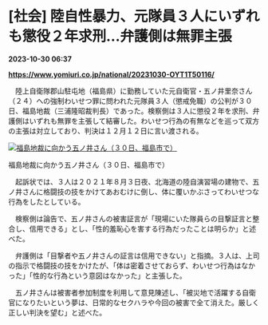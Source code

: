 # [社会] 陸自性暴力、元隊員３人にいずれも懲役２年求刑…弁護側は無罪主張

**2023-10-30 06:37**

**https://www.yomiuri.co.jp/national/20231030-OYT1T50116/**

　陸上自衛隊郡山駐屯地（福島県）に勤務していた元自衛官・五ノ井里奈さん（２４）への強制わいせつ罪に問われた元隊員３人（懲戒免職）の公判が３０日、福島地裁（三浦隆昭裁判長）であった。検察側は３人に懲役２年を求刑、弁護側はいずれも無罪を主張して結審した。わいせつ行為の有無などを巡って双方の主張は対立しており、判決は１２月１２日に言い渡される。

[![福島地裁に向かう五ノ井さん（３０日、福島市で）](https://www.yomiuri.co.jp/media/2023/10/20231030-OYT1I50075-1.jpg)](https://www.yomiuri.co.jp/pluralphoto/20231030-OYT1I50075/)

福島地裁に向かう五ノ井さん（３０日、福島市で）

　起訴状では、３人は２０２１年８月３日夜、北海道の陸自演習場の建物で、五ノ井さんに格闘技の技をかけてあおむけに倒し、体に覆いかぶさってわいせつな行為をしたとしている。

　検察側は論告で、五ノ井さんの被害証言が「現場にいた隊員らの目撃証言と整合し、信用できる」とし、「性的羞恥心を害する行為だったことは明らか」と述べた。

　弁護側は「目撃者や五ノ井さんの証言は信用できない」と指摘。３人は、上司の指示で格闘技の技をかけたが、「体は密着させておらず、わいせつ行為はなかった」「性的な行為という意図はなかった」と主張した。

　五ノ井さんは被害者参加制度を利用して意見陳述し、「被災地で活躍する自衛官になりたいという夢は、日常的なセクハラや今回の被害で全て消えた。厳しく正しい判決を望む」と述べた。